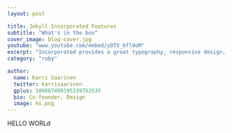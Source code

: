 ```yaml
---
layout: post

title: Jekyll Incorporated Features
subtitle: "What's in the box"
cover_image: blog-cover.jpg
youtube: "www.youtube.com/embed/yDTV_bfl9oM"
excerpt: "Incorporated provides a great typography, responsive design, author details, semantic markup and more."
category: "ruby"

author:
  name: Karri Saarinen
  twitter: karrisaarinen
  gplus: 100687498195339762535
  bio: Co-founder, Design
  image: ks.png
---
```



HELLO WORLd